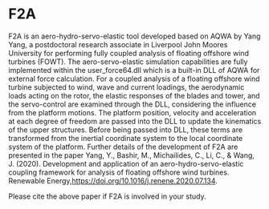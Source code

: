 # F2A
F2A is an aero-hydro-servo-elastic tool developed based on AQWA by Yang Yang, a postdoctoral research associate in Liverpool John Moores University for performing fully coupled analysis of floating offshore wind turbines (FOWT). The aero-servo-elastic simulation capabilities are fully implemented within the user_force64.dll which is a built-in DLL of AQWA for external force calculation. For a coupled analysis of a floating offshore wind turbine subjected to wind, wave and current loadings, the aerodynamic loads acting on the rotor, the elastic responses of the blades and tower, and the servo-control are examined through the DLL, considering the influence from the platform motions. The platform position, velocity and acceleration at each degree of freedom are passed into the DLL to update the kinematics of the upper structures. Before being passed into DLL, these terms are transformed from the inertial coordinate system to the local coordinate system of the platform. Further details of the development of F2A are presented in the paper
Yang, Y., Bashir, M., Michailides, C., Li, C., & Wang, J. (2020). Development and application of an aero-hydro-servo-elastic coupling framework for analysis of floating offshore wind turbines. Renewable Energy,https://doi.org/10.1016/j.renene.2020.07.134.

Please cite the above paper if F2A is involved in your study.
